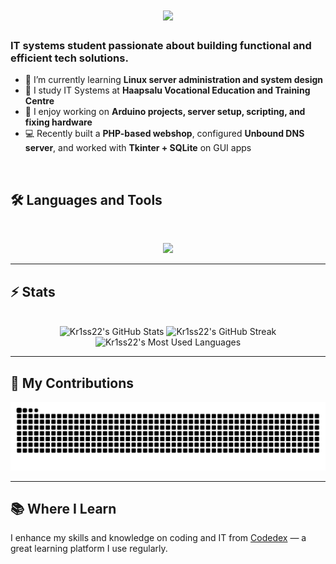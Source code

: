 <h1 align="center">
  <img src="https://readme-typing-svg.herokuapp.com/?font=Inter&size=48&center=true&vCenter=true&width=500&height=70&color=4493F8&duration=4000&lines=Hi+There!+👋;+I'm+Kr1ss22!" />
</h1>

### IT systems student passionate about building functional and efficient tech solutions.

- 🌱 I’m currently learning **Linux server administration and system design**
- 🧠 I study IT Systems at **Haapsalu Vocational Education and Training Centre**
- 🔧 I enjoy working on **Arduino projects, server setup, scripting, and fixing hardware**
- 💻 Recently built a **PHP-based webshop**, configured **Unbound DNS server**, and worked with **Tkinter + SQLite** on GUI apps

<br>

## 🛠️ Languages and Tools

<br>

<p align="center">
  <img src="https://skillicons.dev/icons?i=html,python,php,godot,tkinter,mysql,bootstrap" />
</p>

<hr>

## ⚡️ Stats

<br>

<div align="center">
  <img width="390" src="https://github-readme-stats.vercel.app/api?username=Kr1ss22&theme=transparent&count_private=true&show_icons=true&rank_icon=github&locale=en" alt="Kr1ss22's GitHub Stats" />
  <img width="390" src="https://github-readme-streak-stats.herokuapp.com/?user=Kr1ss22&theme=transparent&count_private=true&border_radius=10&locale=en" alt="Kr1ss22's GitHub Streak" />
  <img width="325" src="https://github-readme-stats.vercel.app/api/top-langs?username=Kr1ss22&theme=transparent&layout=donut&hide=css&langs_count=8&border_radius=10&show_icons=true&locale=en" alt="Kr1ss22's Most Used Languages" />
</div>

<hr>

## 🐍 My Contributions

<div align="center">
  <picture>
    <source media="(prefers-color-scheme: dark)" srcset="https://raw.githubusercontent.com/Kr1ss22/Kr1ss22/output/github-contribution-grid-snake-dark.svg" />
    <source media="(prefers-color-scheme: light)" srcset="https://raw.githubusercontent.com/Kr1ss22/Kr1ss22/output/github-contribution-grid-snake.svg" />
    <img alt="github-snake" src="https://raw.githubusercontent.com/Kr1ss22/Kr1ss22/output/github-contribution-grid-snake.svg" />
  </picture>
</div>

---

## 📚 Where I Learn

I enhance my skills and knowledge on coding and IT from [Codedex](https://www.codedex.io/@Kr1ss) — a great learning platform I use regularly.

